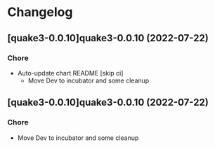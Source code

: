 # Changelog



## [quake3-0.0.10]quake3-0.0.10 (2022-07-22)

### Chore

- Auto-update chart README [skip ci]
  - Move Dev to incubator and some cleanup




## [quake3-0.0.10]quake3-0.0.10 (2022-07-22)

### Chore

- Move Dev to incubator and some cleanup
